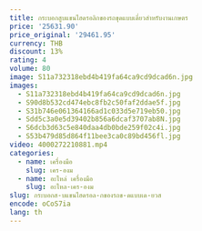 ```yaml
---
title: กระบอกสูบแขนไฮดรอลิกของรถขุดแบบเดี่ยวสําหรับงานเกษตร
price: '25631.90'
price_original: '29461.95'
currency: THB
discount: 13%
rating: 4
volume: 80
image: S11a732318ebd4b419fa64ca9cd9dcad6n.jpg
images:
  - S11a732318ebd4b419fa64ca9cd9dcad6n.jpg
  - S90d8b532cd474ebc8fb2c50faf2ddae5f.jpg
  - S31b746e061364166ad1c033d5e719eb50.jpg
  - Sdd5c3a0e5d39402b856a6dcaf3707ab8N.jpg
  - S6dcb3d63c5e840daa4db0bde259f02c4i.jpg
  - S53b479d85d864f11bee3ca0c89bd456fl.jpg
video: 4000272210881.mp4
categories:
  - name: เครื่องมือ
    slug: เคร-องม
  - name: อะไหล่ เครื่องมือ
    slug: อะไหล-เคร-องม
slug: กระบอกส-บแขนไฮดรอล-กของรถข-ดแบบเด-ยวส
encode: oCoS7ia
lang: th
---
```

  